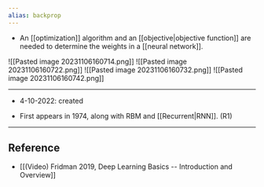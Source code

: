 ```yaml
---
alias: backprop
---
```




- An [[optimization]] algorithm and an [[objective|objective function]] are needed to determine the weights in a [[neural network]].

![[Pasted image 20231106160714.png]]
![[Pasted image 20231106160722.png]]
![[Pasted image 20231106160732.png]]
![[Pasted image 20231106160742.png]]







---


- 4-10-2022: created

- First appears in 1974, along with RBM and [[Recurrent|RNN]]. (R1)

---
## Reference
- [[(Video) Fridman 2019, Deep Learning Basics --  Introduction and Overview]]
